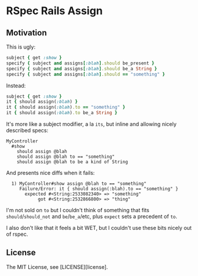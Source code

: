 # RSpec Rails Assign

## Motivation

This is ugly:

```ruby
subject { get :show }
specify { subject and assigns[:blah].should be_present }
specify { subject and assigns[:blah].should be_a String }
specify { subject and assigns[:blah].should == "something" }
```

Instead:

```ruby
subject { get :show }
it { should assign(:blah) }
it { should assign(:blah).to == "something" }
it { should assign(:blah).to be_a String }
```

It's more like a subject modifier, a la `its`, but inline and allowing nicely described specs:

```
MyController
  #show
    should assign @blah
    should assign @blah to == "something"
    should assign @blah to be a kind of String
```

And presents nice diffs when it fails:

```
  1) MyController#show assign @blah to == "something"
     Failure/Error: it { should assign(:blah).to == "something" }
       expected #<String:2533082340> => "something"
            got #<String:2532866800> => "thing"
```

I'm not sold on `to` but I couldn't think of something that fits `should`/`should_not` and `be`/`be_a`/etc, plus `expect` sets a precedent of `to`.

I also don't like that it feels a bit WET, but I couldn't use these bits nicely out of rspec.

## License

The MIT License, see [LICENSE][license].
